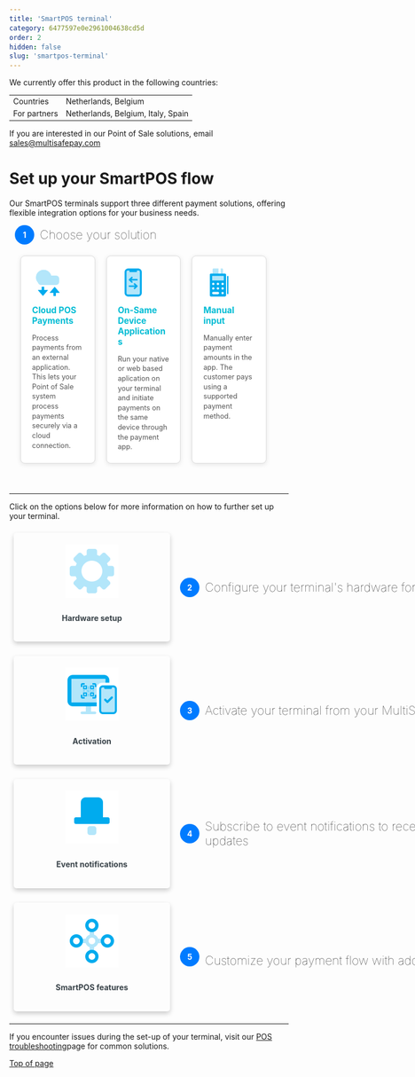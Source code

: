 ```yaml
---
title: 'SmartPOS terminal'
category: 6477597e0e2961004638cd5d
order: 2
hidden: false
slug: 'smartpos-terminal'
---
```


We currently offer this product in the following countries:

<table>
  <tr>
    <td>Countries</td>
    <td>Netherlands, Belgium</td>
  </tr>
  <tr>
    <td>For partners</td>
    <td>Netherlands, Belgium, Italy, Spain</td>
  </tr>
</table>

If you are interested in our Point of Sale solutions, email <a href="mailto:sales@multisafepay.com" style="font-size: inherit;">sales@multisafepay.com</a>

# Set up your SmartPOS flow

Our SmartPOS terminals support three different payment solutions, offering flexible integration options for your business needs.

<div class="step-info">
      <div class="step-number">1</div>
      <p class="step-description configure-text">Choose your solution</p>
</div>
<style>
  
</style>

<div class="auto-grid-2">
  <div class="card-container-2">
    <a href="/docs/smartpos-solutions#cloud-pos-payment" style="text-decoration: none;">
    <div class="card-2">
      <img src="https://raw.githubusercontent.com/MultiSafepay/docs/refs/heads/master/static/svgs/POS/Cloud_POS.svg" alt="Cloud POS Payments">
      <h4>Cloud POS Payments</h4>
      <p class="text-flows">Process payments from an external application. This lets your Point of Sale system process payments securely via a cloud connection.</p>
     </a>
    </div>
  </div>

  <div class="card-container-2">
    <div class="card-2">
      <a href="/docs/smartpos-solutions#on-same-device-third-party-applications" style="text-decoration: none;">
      <img src="https://raw.githubusercontent.com/MultiSafepay/docs/refs/heads/master/static/svgs/POS/Transactions_ondevice.svg" alt="On-Same Device Third-Party Applications">
      <h4>On-Same Device Applications</h4>
      <p class="text-flows">Run your native or web based aplication on your terminal and initiate payments on the same device through the payment app.</p>
      </a>
    </div>
  </div>

  <div class="card-container-2">
    <div class="card-2">
      <a href="/docs/smartpos-solutions#manual-input" style="text-decoration: none;">
      <img src="https://raw.githubusercontent.com/MultiSafepay/docs/refs/heads/master/static/img/In-person-payments.svg" alt="On-Same Device Third-Party Applications">
      <h4>Manual input</h4>
      <p class="text-flows">Manually enter payment amounts in the app. The customer pays using a supported payment method.</p>
      </a>
    </div>
  </div>
</div>

***

Click on the options below for more information on how to further set up your terminal.

<style>
/* Overall Container */
.auto-grid-2 {
  display: flex;
  flex-wrap: wrap;
  justify-content: flex-start; /* Align items to the start for left alignment */
  align-items: stretch;       /* Make all cards the same height */
  gap: 20px;
  padding: 20px;
  width: 100%;
  box-sizing: border-box;
}

/* Card Container - Width for Larger Screens (Desktops) */
.card-container-2 {
  width: calc(33.33% - 20px); /* Three items per row on larger screens */
  max-width: 400px;           /* Limit card width */
  box-sizing: border-box;
  margin-bottom: 20px;        /* Spacing between rows */
}
<!--
/* Hover effect on the container */
.card-container-2:hover {
  box-shadow: 0 8px 16px 0 rgba(0, 0, 0, 0.2);
  transform: translateY(-0.2rem);
  transition: all 0.2s;
  cursor: pointer;
  border-radius: 8px;
}
-->

/* Card Styling */
.card-2 {
  display: flex;
  flex-direction: column;
  padding: 20px;             /* Reduced padding */
  border: 1px solid #ddd;
  border-radius: 8px;
  box-shadow: 0 2px 8px rgba(0, 0, 0, 0.1);
  box-sizing: border-box;
  transition: all 0.2s ease-in-out;
  background-color: #fff;
  width: 100%;
  height: 100%; /* Add this line */
}

.card-2:hover {
  box-shadow: 0 4px 12px rgba(0, 0, 0, 0.15);
}

.card-2 img {
  max-width: 60%;            /* Reduced image size */
  max-height: 70px;           /* Reduced image height */
  margin-bottom: 10px;        /* Reduced spacing below image */
  pointer-events: none;
  object-fit: contain;
}

.card-2 h4 {
  color: #00bcd4;
  margin-top: 0;             /* Reset top margin */
  margin-bottom: 8px;         /* Reduced spacing below heading */
  font-size: 1.1em;          /* Slightly smaller heading */
  pointer-events: none;
}

.text-flows {
  color: #555;
  font-size: 0.9em;          /* Slightly smaller text */
  line-height: 1.4;          /* Reduced line height */
  margin-bottom: 0;          /* Reset bottom margin */
  flex-grow: 1; /* Allow the paragraph to take up remaining vertical space */
}

.card-2 a {
  text-decoration: none;
  color: inherit;
  display: block;
  width: 100%;
  height: 100%;
  box-sizing: border-box;
}

/* Mobile Media Query - One item per row */
@media (max-width: 768px) {
  .card-container-2 {
    width: 100%;             /* Full width on mobile */
    max-width: none;          /* Remove max width */
  }
}

/* Added for Smaller Mobile devices */
@media (max-width: 480px) {
  .card-2 img {
    width: 55px;             /* Smaller image width */
    height: 35px;            /* Smaller image height */
  }
}

/* Desktop Media Query - for larger screens */
@media (min-width: 769px) {
  .auto-grid-2 {
    justify-content: flex-start;
  }
    .card-container-2 {
    width: calc(33.33% - 20px); /* Three items per row */
    max-width: 400px;
  }
}

/* Desktop Media Query - for larger screens */
@media (min-width: 1200px) {
  .card-container-2 {
    width: calc(33.33% - 20px); /* Keep three items per row, even on very large screens */
  }
}

</style>

<style>
  b {
    color: #384248 !important;
  }
  .steps-container { /* Added container for the whole widget */
    /* You can add styles to this container like width, max-width, margin, etc. */
    /* For example: max-width: 800px; margin: 0 auto; */
  }

  .steps {
    display: flex;
    flex-direction: column;
    align-items: stretch;
  }

  .step-item {
    display: flex;
    margin-bottom: 10px;
    align-items: center;
  }
	.step-item img {
    pointer-events: none;
  }

  .step-item h4 {
    pointer-events: none;
  }
  .card-container-setup {
    box-shadow: 0 4px 8px 0 rgba(0, 0, 0, 0.2);
    padding: 16px;
    text-align: center;
    border-radius: 5px;
    margin: 8px;
    width: 250px;
    flex-shrink: 0;
    display: flex;
    align-items: center;
    justify-content: center;
  }

  .card-container-setup:hover {
    box-shadow: 0 8px 16px 0 rgb(0 0 0 / 20%);
    transform: translateY(-0.2rem);
    transition: all 0.2s;
    cursor: pointer;
  }
  .field-description blockquote, .field-description dl, .field-description ol, .field-description p, .field-description pre, .field-description table, .field-description ul, .markdown-body blockquote, .markdown-body dl, .markdown-body ol, .markdown-body p, .markdown-body pre, .markdown-body table, .markdown-body ul {
    margin-bottom: 12px !important;
    margin-top: 12px !important;
	}

  .step-info {
    display: flex;
    align-items: center;
    justify-content: space-between;
  }
	
  
  .step-number {
    background-color: #007bff;
    color: white;
    border-radius: 50%;
    width: 35px;
    height: 35px;
    display: flex;
    align-items: center;
    justify-content: center;
    font-weight: bold;
    margin-left: 10px;
  }

  .step-description {
    flex: 1;
    margin-left: 10px;
    display: flex;
    align-items: center;
    height: 100%;
    font-size: 1rem;
    margin-top: 0px;
    margin-bottom: 0px; /*Removing to reset*/
    width: 600px;
  }
   .step-description p {
      margin-bottom: 10;
  }
  .configure-text {
    font-size: 22px; /* Or whatever size you want */
    font-weight: lighter;
  }
     /* Mobile Styles (applied when screen width is 768px or less) */
  @media (max-width: 768px) {
    .step-item {
      flex-direction: column; /* Stack card and info */
      align-items: stretch; /* Stretch items to full width */
    }

    /* Order is specified using the order property */
    .step-info {
      order: -1;  /* Moves the step-info div to the top */
      width: 100%;
      margin-bottom: 10px;
    }

    .card-container-setup {
      width: 100%;
      margin: 8px 0;
    }

    .step-number {
      margin-left: 0;
      margin-right: 10px;
    }

    .step-description {
      margin-left: 0;
    }
  }

    /* Larger Screen (Desktop) Styles */
  @media (min-width: 769px) {
    .step-item {
      flex-direction: row; /* Restore horizontal layout on larger screens */
      align-items: center;    /* Restore vertical alignment */
    }

    .step-info {
      order: 0;        /* Reset order to default */
      width: auto;       /* Reset width */
      margin-bottom: 0; /* Reset margin */
    }

    .card-container-setup {
      width: 250px; /* Restore original width */
      margin: 8px;    /* Restore original margins */
    }

    .step-number {
        margin-left: 10px;
        margin-right: 0;
    }

    .step-description {
        margin-left: 10px;
    }
  }

</style>

<div class="steps-container">  <!-- Added the container div here -->
  <div class="steps">
    <div class="step-item">
      <div class="card-container-setup">
        <a href="/docs/hardware-setup" style="text-decoration: none;">
          <div>
            <img
              src="https://raw.githubusercontent.com/MultiSafepay/docs/refs/heads/master/static/svgs/POS/Settings.svg"
              style="margin: 5px; max-height: 100px; max-width: 100px;">
            <div class="container">
              <h4><b>Hardware setup</b></h4>
            </div>
          </div>
        </a>
      </div>
      <div class="step-info">
        <div class="step-number">2</div>
        <p class="step-description configure-text">Configure your terminal's hardware for first use</p>
      </div>
    </div>
<div class="step-item">
  <div class="card-container-setup">
    <a href="/docs/smartpos-activation" style="text-decoration: none;">
      <div>
        <img
          src="https://raw.githubusercontent.com/MultiSafepay/docs/refs/heads/master/static/svgs/POS/Activation.svg"
          style="margin: 5px; max-height: 100px; max-width: 100px;">
        <div class="container">
          <h4><b>Activation</b></h4>
        </div>
      </div>
    </a>
  </div>
  <div class="step-info">
    <div class="step-number">3</div>
    <p class="step-description configure-text">Activate your terminal from your MultiSafepay dashboard</p>
  </div>
</div>
<div class="step-item">
  <div class="card-container-setup">
    <a href="/docs/event-notifications" style="text-decoration: none;">
      <div>
        <img
          src="https://raw.githubusercontent.com/MultiSafepay/docs/refs/heads/master/static/svgs/POS/Notifications.svg"
          style="margin: 5px; max-height: 100px; max-width: 100px;">
        <div class="container">
          <h4><b>Event notifications</b></h4>
        </div>
      </div>
    </a>
  </div>
  <div class="step-info">
    <div class="step-number">4</div>
    <p class="step-description configure-text">Subscribe to event notifications to receive order status updates</p>
  </div>
	</div>
</div>
</div>

<div class="step-item">
  <div class="card-container-setup">
    <a href="/docs/smartpos-features" style="text-decoration: none;">
      <div>
        <img src="https://raw.githubusercontent.com/MultiSafepay/docs/master/static/img/Omnichannel-payments.svg"
          style="margin: 5px; max-height: 100px; max-width: 100px;">
        <div class="container">
          <h4><b>SmartPOS features</b></h4>
        </div>
      </div>
    </a>
  </div>
  <div class="step-info">
    <div class="step-number">5</div>
    <p class="step-description configure-text" style="margin-top: 12px !important;">Customize your payment flow with additional features</p>
  </div>
</div>

***

If you encounter issues during the set-up of your terminal, visit our [POS troubleshooting](https://docs.multisafepay.com/docs/pos-troubleshooting)page for common solutions.

[Top of page](#)